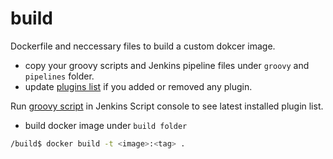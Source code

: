 # build

Dockerfile and neccessary files to build a custom dokcer image.

- copy your groovy scripts and Jenkins pipeline files under `groovy` and `pipelines` folder.
- update [plugins list](plugins.txt) if you added or removed any plugin.

Run [groovy script](../jenkins/groovy-scripts/get-jenkins-plugin-list.groovy) in Jenkins Script console to see latest installed plugin list.

- build docker image under `build folder`

```bash
/build$ docker build -t <image>:<tag> .
```
